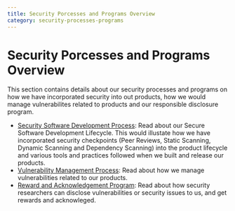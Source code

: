 ```yaml
---
title: Security Porcesses and Programs Overview
category: security-processes-programs
---
```


# Security Porcesses and Programs Overview

This section contains details about our security processes and programs on how we have incorporated security into out products, how we would manage vulnerabilites related to products and our responsible disclosure program.

* [Security Software Development Process](secure-software-development-process/): Read about our Secure Software Development Lifecycle. This would illustate how we have incorporated security checkpoints (Peer Reviews, Static Scanning, Dynamic Scanning and Dependency Scanning) into the product lifecycle and various tools and practices followed when we built and release our products.
* [Vulnerability Management Process](vulnerability-management-process/): Read about how we manage vulnerabilities related to our products.
* [Reward and Acknowledgement Program](reward-and-acknowledgement-program/): Read about how security researchers can disclose vulnerabilities or security issues to us, and get rewards and acknowleged.
